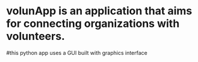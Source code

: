 # volunApp is an application that aims for connecting organizations with volunteers. 
#this python app uses a GUI built with graphics interface 

